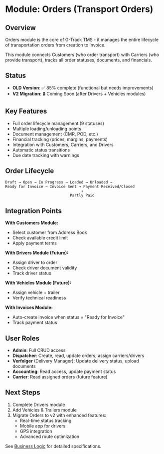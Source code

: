 # Module: Orders (Transport Orders)

## Overview
Orders module is the core of G-Track TMS - it manages the entire lifecycle of transportation orders from creation to invoice.

This module connects Customers (who order transport) with Carriers (who provide transport), tracks all order statuses, documents, and financials.

## Status
- **OLD Version**: ✅ 85% complete (functional but needs improvements)
- **V2 Migration**: 🔒 Coming Soon (after Drivers + Vehicles modules)

## Key Features
- Full order lifecycle management (9 statuses)
- Multiple loading/unloading points
- Document management (CMR, POD, etc.)
- Financial tracking (prices, margins, payments)
- Integration with Customers, Carriers, and Drivers
- Automatic status transitions
- Due date tracking with warnings

## Order Lifecycle

```
Draft → Open → In Progress → Loaded → Unloaded → 
Ready for Invoice → Invoice Sent → Payment Received/Closed
                                  ↓
                             Partly Paid
```

## Integration Points

**With Customers Module:**
- Select customer from Address Book
- Check available credit limit
- Apply payment terms

**With Drivers Module (Future):**
- Assign driver to order
- Check driver document validity
- Track driver status

**With Vehicles Module (Future):**
- Assign vehicle + trailer
- Verify technical readiness

**With Invoices Module:**
- Auto-create invoice when status = "Ready for Invoice"
- Track payment status

## User Roles
- **Admin**: Full CRUD access
- **Dispatcher**: Create, read, update orders; assign carriers/drivers
- **Verfolger** (Delivery Manager): Update delivery status, upload documents
- **Accounting**: Read access, update payment status
- **Carrier**: Read assigned orders (future feature)

## Next Steps
1. Complete Drivers module
2. Add Vehicles & Trailers module
3. Migrate Orders to v2 with enhanced features:
   - Real-time status tracking
   - Mobile app for drivers
   - GPS integration
   - Advanced route optimization

See [Business Logic](business-logic.md) for detailed specifications.
